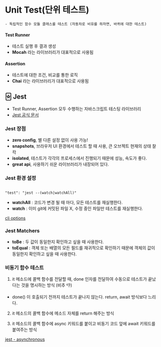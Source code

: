 # Unit Test(단위 테스트)

    - 독립적인 함수 모듈 클래스를 테스트 (자동차로 비유를 하자면, 바퀴에 대한 테스트)

#### Test Runner

- 테스트 실행 후 결과 생성
- **Mocah** 라는 라이브러리가 대표적으로 사용됨

#### Assertion

- 테스트에 대한 조건, 비교를 통한 로직
- **Chai** 라는 라이브러리가 대표적으로 사용됨

## 🃟 Jest

- Test Runner, Assertion 모두 수행하는 자바스크립트 테스팅 라이브러리
- [Jest 공식 문서](https://jestjs.io/)

### Jest 장점

- **zero config**, 별 다른 설정 없이 사용 가능!
- **snapshots**, 브라우저 UI 환경에서 테스트 할 때 사용, 큰 오브젝트 현재의 상태 찰칵
- **isolated**, 테스트가 각각의 프로세스에서 진행되기 때문에 성능, 속도가 좋다.
- **great api**, 사용하기 쉬운 라이브러리가 내장되어 있다.

### Jest 환경 설정

```shell

"test": "jest --(watch|watchAll)"

```

- **watchAll** : 코드가 변경 될 때 마다, 모든 테스트를 재실행한다.
- **watch** : 이미 git에 커밋된 파일 X, 수정 중인 파일만 테스트를 재실행한다.

[cli options](https://jestjs.io/docs/cli)

### Jest Matchers

- **toBe** : 두 값이 동일한지 확인하고 싶을 때 사용한다.
- **toEqual** : 객체 또는 배열의 모든 필드를 재귀적으로 확인하기 때문에 객체의 값이 동일한지 확인하고 싶을 때 사용한다.

### 비동기 함수 테스트

1.  it 메소드에 콜백 함수를 전달할 때, done 인자를 전달하여 수동으로 테스트가 끝났다는 것을 명시하는 방식 (비추 👎)

- done() 이 호출되기 전까지 테스트가 끝나지 않는다. return, await 방식보다 느리다.

2.  it 메소드의 콜백 함수에 메소드 자체를 return 해주는 방식

3.  it 메소드의 콜백 함수에 async 키워드를 붙이고 비동기 코드 앞에 await 키워드를 붙여주는 방식

[jest - asynchronous](https://jestjs.io/docs/asynchronous)
